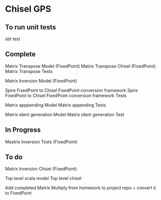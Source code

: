 Chisel GPS
=======================

## To run unit tests
sbt test

## Complete
Matrix Transpose Model (FixedPoint)
Matrix Transpose Chisel (FixedPoint)
Matrix Transpose Tests

Matrix Inversion Model (FixedPoint)

Spire FixedPoint to Chisel FixedPoint conversion framework
Spire FixedPoint to Chisel FixedPoint conversion framework Tests

Matrix apppending Model
Matrix appending Tests

Matrix ident generation Model
Matrix ident generation Test

## In Progress
Mastrix Inversion Tests (FixedPoint)

## To do
Matrix Inversion Chisel (FixedPoint)

Top level scala model
Top level chisel

Add completed Matrix Multiply from homework to project repo + convert it to FixedPoint